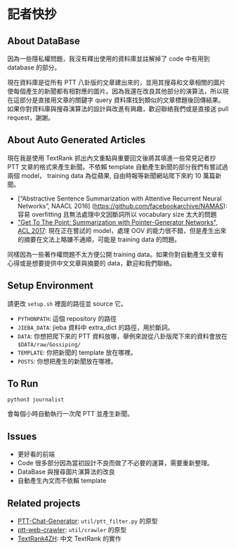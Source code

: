 # 記者快抄

## About DataBase

因為一些隱私權問題，我沒有釋出使用的資料庫並註解掉了 code 中有用到 database 的部分。

現在資料庫是從所有 PTT 八卦版的文章建出來的，並用其搜尋和文章相關的圖片使每個產生的新聞都有相對應的圖片。因為我還在改良其他部分的演算法，所以現在這部分是直接用文章的關鍵字 query 資料庫找到類似的文章標題後回傳結果。如果你對資料庫與搜尋演算法的設計與改進有興趣，歡迎聯絡我們或是直接送 pull request，謝謝。

## About Auto Generated Articles

現在我是使用 TextRank 抓出內文重點與重要回文後將其填進一些常見記者抄 PTT 文章的格式來產生新聞。不依賴 template 自動產生新聞的部分我們有嘗試過兩個 model， training data 為從蘋果, 自由時報等新聞網站爬下來約 10 萬篇新聞。

- [“Abstractive Sentence Summarization with Attentive Recurrent Neural Networks”, NAACL 2016] (https://github.com/facebookarchive/NAMAS): 容易 overfitting 且無法處理中文因斷詞所以 vocabulary size 太大的問題
- ["Get To The Point: Summarization with Pointer-Generator Networks", ACL 2017](https://github.com/exe1023/pointer-generator): 現在正在嘗試的 model，處理 OOV 的能力很不錯，但是產生出來的摘要在文法上略嫌不通順，可能是 training data 的問題。

同樣因為一些著作權問題不太方便公開 training data。如果你對自動產生文章有心得或是想要提供中文文章與摘要的 data，歡迎和我們聯絡。

## Setup Environment

請更改 `setup.sh` 裡面的路徑並 source 它。

- `PYTHONPATH`: 這個 repository 的路徑
- `JIEBA_DATA`: jieba 資料中 extra_dict 的路徑，用於斷詞。
- `DATA`: 你想把爬下來的 PTT 資料放哪，舉例來說從八卦版爬下來的資料會放在 `$DATA/raw/Gossiping/`
- `TEMPLATE`: 你把新聞的 template 放在哪裡。
- `POSTS`: 你想把產生的新聞放在哪裡。


## To Run

`python3 journalist`

會每個小時自動執行一次爬 PTT 並產生新聞。

## Issues

- 更好看的前端
- Code 很多部分因為當初設計不良而做了不必要的運算，需要重新整理。
- DataBase 與搜尋圖片演算法的改良
- 自動產生內文而不依賴 template

## Related projects

- [PTT-Chat-Generator](https://github.com/zake7749/PTT-Chat-Generator): `util/ptt_filter.py` 的原型
- [ptt-web-crawler](https://github.com/jwlin/ptt-web-crawler): `util/crawler` 的原型
- [TextRank4ZH](https://github.com/letiantian/TextRank4ZH): 中文 TextRank 的實作
